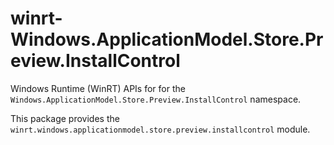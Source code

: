 <!-- warning: Please don't edit this file. It was automatically generated. -->

# winrt-Windows.ApplicationModel.Store.Preview.InstallControl

Windows Runtime (WinRT) APIs for for the `Windows.ApplicationModel.Store.Preview.InstallControl` namespace.

This package provides the `winrt.windows.applicationmodel.store.preview.installcontrol` module.

